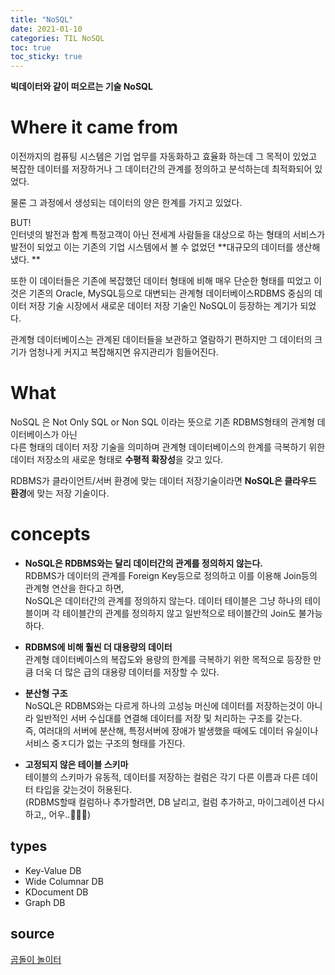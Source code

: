 ```yaml
---
title: "NoSQL"
date: 2021-01-10
categories: TIL NoSQL
toc: true
toc_sticky: true
---
```

  **빅데이터와 같이 떠오르는 기술 NoSQL**  
  
# Where it came from  
이전까지의 컴퓨팅 시스템은 기업 업무를 자동화하고 효율화 하는데 그 목적이 있었고 복잡한 데이터를 저장하거나 그 데이터간의 관계를 정의하고 분석하는데 최적화되어 있었다.  
  
물론 그 과정에서 생성되는 데이터의 양은 한계를 가지고 있었다.  
  
BUT!  
인터넷의 발전과 함계 특정고객이 아닌 전세계 사람들을 대상으로 하는 형태의 서비스가 발전이 되었고 이는 기존의 기업 시스템에서 볼 수 없었던 **대규모의 데이터를 생산해냈다. **  
  
또한 이 데이터들은 기존에 복잡했던 데이터 형태에 비해 매우 단순한 형태를 띠었고 이것은 기존의 Oracle, 
 MySQL등으로 대변되는 관계형 데이터베이스RDBMS 중심의 데이터 저장 기술 시장에서 새로운 데이터 저장 기술인 NoSQL이 등장하는 계기가 되었다.  
  
관계형 데이터베이스는 관계된 데이터들을 보관하고 열람하기 편하지만 그 데이터의 크기가 엄청나게 커지고 복잡해지면 유지관리가 힘들어진다.  
  
# What  
NoSQL 은 Not Only SQL or Non SQL 이라는 뜻으로 기존 RDBMS형태의 관계형 데이터베이스가 아닌  
 다른 형태의 데이터 저장 기술을 의미하며 관계형 데이터베이스의 한계를 극복하기 위한 데이터 저장소의 새로운 형태로 **수평적 확장성**을 갖고 있다.  
  
RDBMS가 클라이언트/서버 환경에 맞는 데이터 저장기술이라면 **NoSQL은 클라우드 환경**에 맞는 저장 기술이다.  
  
# concepts  
- **NoSQL은 RDBMS와는 달리 데이터간의 관계를 정의하지 않는다.**  
RDBMS가 데이터의 관계를 Foreign Key등으로 정의하고 이를 이용해 Join등의 관계형 연산을 한다고 하면,  
 NoSQL은 데이터간의 관계를 정의하지 않는다. 데이터 테이블은 그냥 하나의 테이블이며 각 테이블간의 관계를 정의하지 않고 일반적으로 테이블간의 Join도 불가능하다.  
  
- **RDBMS에 비해 훨씬 더 대용량의 데이터**  
관계형 데이터베이스의 복잡도와 용량의 한계를 극복하기 위한 목적으로 등장한 만큼 더욱 더 많은 급의 대용량 데이터를 저장할 수 있다.  
  
- **분산형 구조**  
NoSQL은 RDBMS와는 다르게 하나의 고성능 머신에 데이터를 저장하는것이 아니라 일반적인 서버 수십대를 연결해 데이터를 저장 및 처리하는 구조를 갖는다.  
 즉, 여러대의 서버에 분산해, 특정서버에 장애가 발생했을 때에도 데이터 유실이나 서비스 중ㅈ디가 없는 구조의 형태를 가진다.  
  
- **고정되지 않은 테이블 스키마**  
테이블의 스키마가 유동적, 데이터를 저장하는 컬럼은 각기 다른 이름과 다른 데이터 타입을 갖는것이 허용된다.  
(RDBMS할때 컬럼하나 추가할려면, DB 날리고, 컬럼 추가하고, 마이그레이션 다시하고,, 어우..🤦🏻‍♀️)  
  
## types  
- Key-Value DB  
- Wide Columnar DB  
- KDocument DB  
- Graph DB  

  
  


## source  
[곰돌이 놀이터](https://helloworld-88.tistory.com/18)  